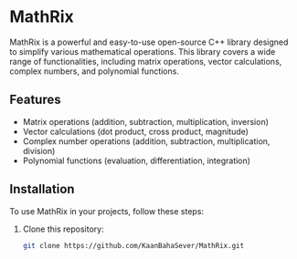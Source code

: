 # MathRix

MathRix is a powerful and easy-to-use open-source C++ library designed to simplify various mathematical operations. This library covers a wide range of functionalities, including matrix operations, vector calculations, complex numbers, and polynomial functions.

## Features

- Matrix operations (addition, subtraction, multiplication, inversion)
- Vector calculations (dot product, cross product, magnitude)
- Complex number operations (addition, subtraction, multiplication, division)
- Polynomial functions (evaluation, differentiation, integration)

## Installation

To use MathRix in your projects, follow these steps:

1. Clone this repository:
   ```bash
   git clone https://github.com/KaanBahaSever/MathRix.git
